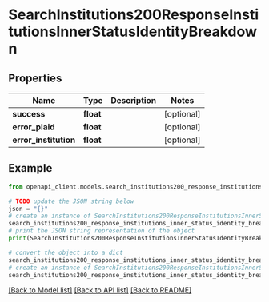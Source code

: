 # SearchInstitutions200ResponseInstitutionsInnerStatusIdentityBreakdown


## Properties

Name | Type | Description | Notes
------------ | ------------- | ------------- | -------------
**success** | **float** |  | [optional] 
**error_plaid** | **float** |  | [optional] 
**error_institution** | **float** |  | [optional] 

## Example

```python
from openapi_client.models.search_institutions200_response_institutions_inner_status_identity_breakdown import SearchInstitutions200ResponseInstitutionsInnerStatusIdentityBreakdown

# TODO update the JSON string below
json = "{}"
# create an instance of SearchInstitutions200ResponseInstitutionsInnerStatusIdentityBreakdown from a JSON string
search_institutions200_response_institutions_inner_status_identity_breakdown_instance = SearchInstitutions200ResponseInstitutionsInnerStatusIdentityBreakdown.from_json(json)
# print the JSON string representation of the object
print(SearchInstitutions200ResponseInstitutionsInnerStatusIdentityBreakdown.to_json())

# convert the object into a dict
search_institutions200_response_institutions_inner_status_identity_breakdown_dict = search_institutions200_response_institutions_inner_status_identity_breakdown_instance.to_dict()
# create an instance of SearchInstitutions200ResponseInstitutionsInnerStatusIdentityBreakdown from a dict
search_institutions200_response_institutions_inner_status_identity_breakdown_from_dict = SearchInstitutions200ResponseInstitutionsInnerStatusIdentityBreakdown.from_dict(search_institutions200_response_institutions_inner_status_identity_breakdown_dict)
```
[[Back to Model list]](../README.md#documentation-for-models) [[Back to API list]](../README.md#documentation-for-api-endpoints) [[Back to README]](../README.md)


